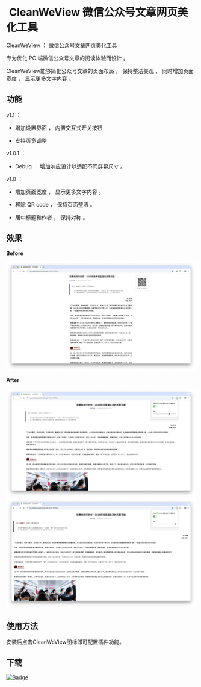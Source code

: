 # <img src= ".\images\title_icon.png" style="zoom:5%;" /> CleanWeView  微信公众号文章网页美化工具

CleanWeView ： 微信公众号文章网页美化工具

专为优化 PC 端微信公众号文章的阅读体验而设计 。 

CleanWeView能够简化公众号文章的页面布局 ， 保持整洁美观 ， 同时增加页面宽度 ， 显示更多文字内容 。

## 功能

v1.1 ：

- 增加设置界面 ， 内置交互式开关按钮

- 支持页宽调整

v1.0.1 ：

- Debug ： 增加响应设计以适配不同屏幕尺寸 。

v1.0 ：

- 增加页面宽度 ， 显示更多文字内容 。

- 移除 QR code ， 保持页面整洁 。

- 居中标题和作者 ， 保持对称 。

## 效果

**Before**

<img src=".\promo\before.png" style="zoom:80%;" />

**After**

<img src=".\promo\after.png" style="zoom:80%;" />

<img src=".\promo\after1.png" style="zoom:80%;" />

## 使用方法

安装后点击CleanWeView图标即可配置插件功能。

## 下载

[![Badge](./promo/badge.png)](https://chromewebstore.google.com/detail/cleanweview/gcfpfeiboojafinlacpiapddfbabnlkk)

